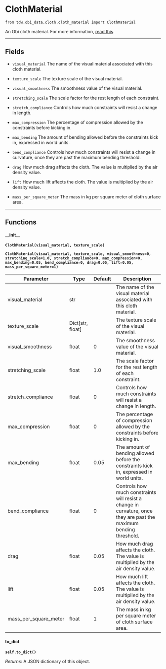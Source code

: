 # ClothMaterial

`from tdw.obi_data.cloth.cloth_material import ClothMaterial`

An Obi cloth material. For more information, [read this](http://obi.virtualmethodstudio.com/tutorials/clothsetup.html).

***

## Fields

- `visual_material` The name of the visual material associated with this cloth material.

- `texture_scale` The texture scale of the visual material.

- `visual_smoothness` The smoothness value of the visual material.

- `stretching_scale` The scale factor for the rest length of each constraint.

- `stretch_compliance` Controls how much constraints will resist a change in length.

- `max_compression` The percentage of compression allowed by the constraints before kicking in.

- `max_bending` The amount of bending allowed before the constraints kick in, expressed in world units.

- `bend_compliance` Controls how much constraints will resist a change in curvature, once they are past the maximum bending threshold.

- `drag` How much drag affects the cloth. The value is multiplied by the air density value.

- `lift` How much lift affects the cloth. The value is multiplied by the air density value.

- `mass_per_square_meter` The mass in kg per square meter of cloth surface area.

***

## Functions

#### \_\_init\_\_

**`ClothMaterial(visual_material, texture_scale)`**

**`ClothMaterial(visual_material, texture_scale, visual_smoothness=0, stretching_scale=1.0, stretch_compliance=0, max_compression=0, max_bending=0.05, bend_compliance=0, drag=0.05, lift=0.05, mass_per_square_meter=1)`**

| Parameter | Type | Default | Description |
| --- | --- | --- | --- |
| visual_material |  str |  | The name of the visual material associated with this cloth material. |
| texture_scale |  Dict[str, float] |  | The texture scale of the visual material. |
| visual_smoothness |  float  | 0 | The smoothness value of the visual material. |
| stretching_scale |  float  | 1.0 | The scale factor for the rest length of each constraint. |
| stretch_compliance |  float  | 0 | Controls how much constraints will resist a change in length. |
| max_compression |  float  | 0 | The percentage of compression allowed by the constraints before kicking in. |
| max_bending |  float  | 0.05 | The amount of bending allowed before the constraints kick in, expressed in world units. |
| bend_compliance |  float  | 0 | Controls how much constraints will resist a change in curvature, once they are past the maximum bending threshold. |
| drag |  float  | 0.05 | How much drag affects the cloth. The value is multiplied by the air density value. |
| lift |  float  | 0.05 | How much lift affects the cloth. The value is multiplied by the air density value. |
| mass_per_square_meter |  float  | 1 | The mass in kg per square meter of cloth surface area. |

#### to_dict

**`self.to_dict()`**

_Returns:_  A JSON dictionary of this object.

